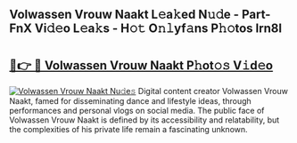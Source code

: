 ## Volwassen Vrouw Naakt L𝚎a𝚔ed N𝚞𝚍e - Part-FnX Vi𝚍𝚎o L𝚎a𝚔s - H𝚘𝚝 O𝚗𝚕yf𝚊ns P𝚑𝚘tos lrn8l

# <h2><a href="http://kf0fweg.oniu.top/?m=Volwassen+Vrouw+Naakt">🔗👉 🔴 Volwassen Vrouw Naakt P𝚑ot𝚘𝚜 V𝚒d𝚎o</a></h2>

[![Volwassen Vrouw Naakt Nu𝚍e𝚜](https://i.imgur.com/0qMVB7G.gif)](http://kf0fweg.oniu.top/?m=Volwassen+Vrouw+Naakt)
Digital content creator Volwassen Vrouw Naakt, famed for disseminating dance and lifestyle ideas, through performances and personal vlogs on social media. The public face of Volwassen Vrouw Naakt is defined by its accessibility and relatability, but the complexities of his private life remain a fascinating unknown.  
